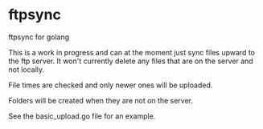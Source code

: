 # ftpsync

ftpsync for golang

This is a work in progress and can at the moment just sync files upward to the ftp server. It won't currently delete any files that are on the server and not locally.

File times are checked and only newer ones will be uploaded.

Folders will be created when they are not on the server.

See the basic_upload.go file for an example.
